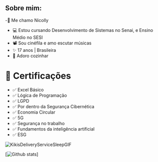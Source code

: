 ## Sobre mim:

-👋 Me chamo Nicolly
- 💻 Estou cursando Desenvolvimento de Sistemas no Senai, e Ensino Médio no SESI
- 📽️ Sou cinéfila e amo escutar músicas
- ✨ 17 anos | Brasileira
- 🍳 Adoro cozinhar

# 📜 Certificações
- ✅ Excel Básico
- ✅ Lógica de Programação
- ✅ LGPD
- ✅ Por dentro da Segurança Cibernética
- ✅ Economia Circular
- ✅ 5G
- ✅ Segurança no trabalho
- ✅ Fundamentos da inteligência artificial
- ✅ ESG

![KikisDeliveryServiceSleepGIF](https://github.com/user-attachments/assets/c3915de0-170a-4c1f-9d93-ec55074c72f5)
  
[![Github stats](https://github-readme-stats.vercel.app/api?username=nicollycruzbarbosa&show_icons=true&theme=radical)]
